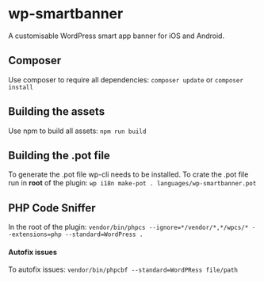 # wp-smartbanner
A customisable WordPress smart app banner for iOS and Android.

## Composer
Use composer to require all dependencies:
`composer update` or `composer install`

## Building the assets
Use npm to build all assets:
`npm run build`

## Building the .pot file
To generate the .pot file wp-cli needs to be installed. To crate the .pot file run in **root** of the plugin:
`wp i18n make-pot . languages/wp-smartbanner.pot`

## PHP Code Sniffer
In the root of the plugin:
`vendor/bin/phpcs --ignore=*/vendor/*,*/wpcs/* --extensions=php --standard=WordPress .`

#### Autofix issues
To autofix issues: 
`vendor/bin/phpcbf --standard=WordPRess file/path`